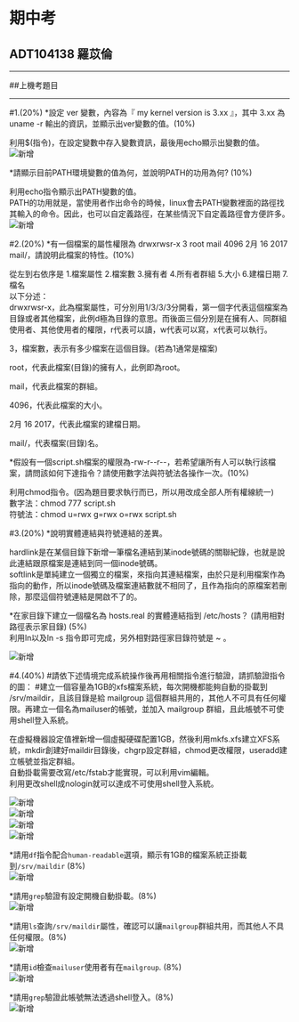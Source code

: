 # 期中考
## ADT104138 羅苡倫
*****
##上機考題目
*****
#1.(20%)
*設定 ver 變數，內容為『 my kernel version is 3.xx 』，其中 3.xx 為 uname -r 輸出的資訊，並顯示出ver變數的值。(10%)</br>

利用$(指令)，在設定變數中存入變數資訊，最後用echo顯示出變數的值。</br>
![新增](https://i.imgur.com/4V7HG9y.png)</br>

*請顯示目前PATH環境變數的值為何，並說明PATH的功用為何? (10%)</br>

利用echo指令顯示出PATH變數的值。</br>
PATH的功用就是，當使用者作出命令的時候，linux會去PATH變數裡面的路徑找其輸入的命令。因此，也可以自定義路徑，在某些情況下自定義路徑會方便許多。</br>
![新增](https://i.imgur.com/7eKupxa.png)</br>

#2.(20%)
*有一個檔案的屬性權限為 drwxrwsr-x 3 root mail 4096 2月 16 2017 mail/，請說明此檔案的特性。(10%)</br>

從左到右依序是 1.檔案屬性 2.檔案數 3.擁有者 4.所有者群組 5.大小 6.建檔日期 7.檔名</br>
以下分述：</br>
drwxrwsr-x，此為檔案屬性，可分別用1/3/3/3分開看，第一個字代表這個檔案為目錄或者其他檔案，此例d極為目錄的意思。而後面三個分別是在擁有人、同群組使用者、其他使用者的權限，r代表可以讀，w代表可以寫，x代表可以執行。</br>

3，檔案數，表示有多少檔案在這個目錄。(若為1通常是檔案)</br>

root，代表此檔案(目錄)的擁有人，此例即為root。</br>

mail，代表此檔案的群組。</br>

4096，代表此檔案的大小。</br>

2月 16 2017，代表此檔案的建檔日期。</br>

mail/，代表檔案(目錄)名。</br>

*假設有一個script.sh檔案的權限為-rw-r--r--，若希望讓所有人可以執行該檔案，請問該如何下達指令？請使用數字法與符號法各操作一次。(10%)</br>

利用chmod指令。(因為題目要求執行而已，所以用改成全部人所有權線統一)</br>
數字法：chmod 777 script.sh</br>
符號法：chmod u=rwx g=rwx o=rwx script.sh</br>

#3.(20%)
*說明實體連結與符號連結的差異。</br>

hardlink是在某個目錄下新增一筆檔名連結到某inode號碼的關聯紀錄，也就是說此連結跟原檔案是連結到同一個inode號碼。</br>
softlink是單純建立一個獨立的檔案，來指向其連結檔案，由於只是利用檔案作為指向的動作，所以inode號碼及檔案連結數就不相同了，且作為指向的原檔案若刪除，那麼這個符號連結是開啟不了的。</br>

*在家目錄下建立一個檔名為 hosts.real 的實體連結指到 /etc/hosts？ (請用相對路徑表示家目錄) (5%)</br>
利用ln以及ln -s 指令即可完成，另外相對路徑家目錄符號是 ~ 。</br>

![新增](https://i.imgur.com/2phgRq3.png)</br>

#4.(40%)
#請依下述情境完成系統操作後再用相關指令進行驗證，請抓驗證指令的圖：
#建立一個容量為1GB的xfs檔案系統，每次開機都能夠自動的掛載到 /srv/maildir，且該目錄是給 mailgroup 這個群組共用的，其他人不可具有任何權限。再建立一個名為mailuser的帳號，並加入 mailgroup 群組，且此帳號不可使用shell登入系統。

在虛擬機器設定值裡新增一個虛擬硬碟配置1GB，然後利用mkfs.xfs建立XFS系統，mkdir創建好maildir目錄後，chgrp設定群組，chmod更改權限，useradd建立帳號並指定群組。</br>
自動掛載需要改寫/etc/fstab才能實現，可以利用vim編輯。</br>
利用更改shell成nologin就可以達成不可使用shell登入系統。</br>

![新增](https://i.imgur.com/Ign3z6q.png)</br>
![新增](https://i.imgur.com/ECbDop0.png)</br>
![新增](https://i.imgur.com/vvh376L.png)</br>
![新增](https://i.imgur.com/mQfDcMO.png)</br>


*請用`df`指令配合`human-readable`選項，顯示有1GB的檔案系統正掛載到`/srv/maildir` (8%)</br>
![新增](https://i.imgur.com/PezU7yu.png)</br>

*請用`grep`驗證有設定開機自動掛載。(8%)</br>
![新增](https://i.imgur.com/I55mE0z.png)</br>

*請用`ls`查詢`/srv/maildir`屬性，確認可以讓`mailgroup`群組共用，而其他人不具任何權限。(8%)</br>
![新增](https://i.imgur.com/cYvM0yY.png)</br>

*請用`id`檢查`mailuser`使用者有在`mailgroup`. (8%)</br>
![新增](https://i.imgur.com/cgfG9vL.png)</br>

*請用`grep`驗證此帳號無法透過shell登入。(8%)</br>
![新增](https://i.imgur.com/deZOhex.png)</br>
